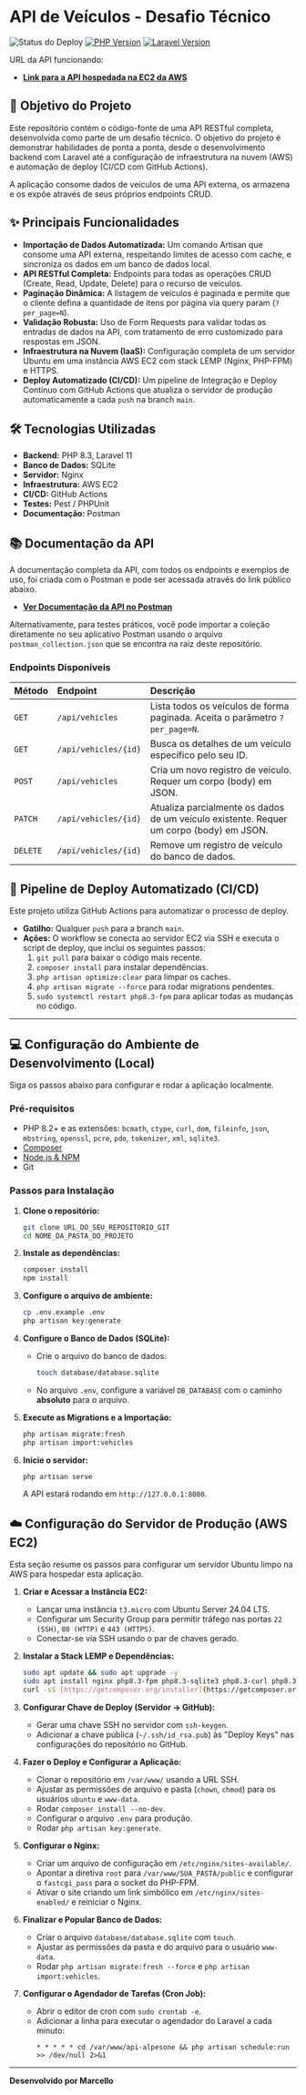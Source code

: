 # API de Veículos - Desafio Técnico

![Status do Deploy](https://github.com/marcello-iorio/api-alpesone/actions/workflows/deploy.yml/badge.svg)
[![PHP Version](https://img.shields.io/badge/PHP-8.3%2B-777BB4)](https://www.php.net)
[![Laravel Version](https://img.shields.io/badge/Laravel-11%2B-FF2D20)](https://laravel.com)

URL da API funcionando:

* **[Link para a API hospedada na EC2 da AWS](https://api-marcelloiorio.ddns.net/api/vehicles/)**



## 🎯 Objetivo do Projeto

Este repositório contém o código-fonte de uma API RESTful completa, desenvolvida como parte de um desafio técnico. O objetivo do projeto é demonstrar habilidades de ponta a ponta, desde o desenvolvimento backend com Laravel até a configuração de infraestrutura na nuvem (AWS) e automação de deploy (CI/CD com GitHub Actions).

A aplicação consome dados de veículos de uma API externa, os armazena e os expõe através de seus próprios endpoints CRUD.

## ✨ Principais Funcionalidades

-   **Importação de Dados Automatizada:** Um comando Artisan que consome uma API externa, respeitando limites de acesso com cache, e sincroniza os dados em um banco de dados local.
-   **API RESTful Completa:** Endpoints para todas as operações CRUD (Create, Read, Update, Delete) para o recurso de veículos.
-   **Paginação Dinâmica:** A listagem de veículos é paginada e permite que o cliente defina a quantidade de itens por página via query param (`?per_page=N`).
-   **Validação Robusta:** Uso de Form Requests para validar todas as entradas de dados na API, com tratamento de erro customizado para respostas em JSON.
-   **Infraestrutura na Nuvem (IaaS):** Configuração completa de um servidor Ubuntu em uma instância AWS EC2 com stack LEMP (Nginx, PHP-FPM) e HTTPS.
-   **Deploy Automatizado (CI/CD):** Um pipeline de Integração e Deploy Contínuo com GitHub Actions que atualiza o servidor de produção automaticamente a cada `push` na branch `main`.

## 🛠️ Tecnologias Utilizadas

-   **Backend:** PHP 8.3, Laravel 11
-   **Banco de Dados:** SQLite
-   **Servidor:** Nginx
-   **Infraestrutura:** AWS EC2
-   **CI/CD:** GitHub Actions
-   **Testes:** Pest / PHPUnit
-   **Documentação:** Postman

## 📚 Documentação da API

A documentação completa da API, com todos os endpoints e exemplos de uso, foi criada com o Postman e pode ser acessada através do link público abaixo.

* **[Ver Documentação da API no Postman](https://documenter.getpostman.com/view/1689657/2sB3HeuPUH#551b2191-ed6d-4522-9475-a6beb163b4c7)**

Alternativamente, para testes práticos, você pode importar a coleção diretamente no seu aplicativo Postman usando o arquivo `postman_collection.json` que se encontra na raiz deste repositório.

### Endpoints Disponíveis

| Método  | Endpoint                 | Descrição                                                                      |
| :------ | :----------------------- | :----------------------------------------------------------------------------- |
| `GET`   | `/api/vehicles`          | Lista todos os veículos de forma paginada. Aceita o parâmetro `?per_page=N`.   |
| `GET`   | `/api/vehicles/{id}`     | Busca os detalhes de um veículo específico pelo seu ID.                          |
| `POST`  | `/api/vehicles`          | Cria um novo registro de veículo. Requer um corpo (body) em JSON.                |
| `PATCH` | `/api/vehicles/{id}`     | Atualiza parcialmente os dados de um veículo existente. Requer um corpo (body) em JSON. |
| `DELETE`| `/api/vehicles/{id}`     | Remove um registro de veículo do banco de dados.                                 |

## 🚀 Pipeline de Deploy Automatizado (CI/CD)

Este projeto utiliza GitHub Actions para automatizar o processo de deploy.
-   **Gatilho:** Qualquer `push` para a branch `main`.
-   **Ações:** O workflow se conecta ao servidor EC2 via SSH e executa o script de deploy, que inclui os seguintes passos:
    1.  `git pull` para baixar o código mais recente.
    2.  `composer install` para instalar dependências.
    3.  `php artisan optimize:clear` para limpar os caches.
    4.  `php artisan migrate --force` para rodar migrations pendentes.
    5.  `sudo systemctl restart php8.3-fpm` para aplicar todas as mudanças no código.

---

## 💻 Configuração do Ambiente de Desenvolvimento (Local)

Siga os passos abaixo para configurar e rodar a aplicação localmente.

### Pré-requisitos

-   PHP 8.2+ e as extensões: `bcmath`, `ctype`, `curl`, `dom`, `fileinfo`, `json`, `mbstring`, `openssl`, `pcre`, `pdo`, `tokenizer`, `xml`, `sqlite3`.
-   [Composer](https://getcomposer.org/download/)
-   [Node.js & NPM](https://nodejs.org/en)
-   Git

### Passos para Instalação

1.  **Clone o repositório:**
    ```bash
    git clone URL_DO_SEU_REPOSITORIO_GIT
    cd NOME_DA_PASTA_DO_PROJETO
    ```

2.  **Instale as dependências:**
    ```bash
    composer install
    npm install
    ```

3.  **Configure o arquivo de ambiente:**
    ```bash
    cp .env.example .env
    php artisan key:generate
    ```

4.  **Configure o Banco de Dados (SQLite):**
    * Crie o arquivo do banco de dados:
        ```bash
        touch database/database.sqlite
        ```
    * No arquivo `.env`, configure a variável `DB_DATABASE` com o caminho **absoluto** para o arquivo.

5.  **Execute as Migrations e a Importação:**
    ```bash
    php artisan migrate:fresh
    php artisan import:vehicles
    ```

6.  **Inicie o servidor:**
    ```bash
    php artisan serve
    ```
    A API estará rodando em `http://127.0.0.1:8000`.

## ☁️ Configuração do Servidor de Produção (AWS EC2)

Esta seção resume os passos para configurar um servidor Ubuntu limpo na AWS para hospedar esta aplicação.

1.  **Criar e Acessar a Instância EC2:**
    -   Lançar uma instância `t3.micro` com Ubuntu Server 24.04 LTS.
    -   Configurar um Security Group para permitir tráfego nas portas `22 (SSH)`, `80 (HTTP)` e `443 (HTTPS)`.
    -   Conectar-se via SSH usando o par de chaves gerado.

2.  **Instalar a Stack LEMP e Dependências:**
    ```bash
    sudo apt update && sudo apt upgrade -y
    sudo apt install nginx php8.3-fpm php8.3-sqlite3 php8.3-curl php8.3-xml php8.3-mbstring php8.3-zip php8.3-intl git -y
    curl -sS [https://getcomposer.org/installer](https://getcomposer.org/installer) | sudo php -- --install-dir=/usr/local/bin --filename=composer
    ```

3.  **Configurar Chave de Deploy (Servidor -> GitHub):**
    -   Gerar uma chave SSH no servidor com `ssh-keygen`.
    -   Adicionar a chave pública (`~/.ssh/id_rsa.pub`) às "Deploy Keys" nas configurações do repositório no GitHub.

4.  **Fazer o Deploy e Configurar a Aplicação:**
    -   Clonar o repositório em `/var/www/` usando a URL SSH.
    -   Ajustar as permissões de arquivo e pasta (`chown`, `chmod`) para os usuários `ubuntu` e `www-data`.
    -   Rodar `composer install --no-dev`.
    -   Configurar o arquivo `.env` para produção.
    -   Rodar `php artisan key:generate`.

5.  **Configurar o Nginx:**
    -   Criar um arquivo de configuração em `/etc/nginx/sites-available/`.
    -   Apontar a diretiva `root` para `/var/www/SUA_PASTA/public` e configurar o `fastcgi_pass` para o socket do PHP-FPM.
    -   Ativar o site criando um link simbólico em `/etc/nginx/sites-enabled/` e reiniciar o Nginx.

6.  **Finalizar e Popular Banco de Dados:**
    -   Criar o arquivo `database/database.sqlite` com `touch`.
    -   Ajustar as permissões da pasta e do arquivo para o usuário `www-data`.
    -   Rodar `php artisan migrate:fresh --force` e `php artisan import:vehicles`.

7.  **Configurar o Agendador de Tarefas (Cron Job):**
    -   Abrir o editor de cron com `sudo crontab -e`.
    -   Adicionar a linha para executar o agendador do Laravel a cada minuto:
        ```cron
        * * * * * cd /var/www/api-alpesone && php artisan schedule:run >> /dev/null 2>&1
        ```

---
**Desenvolvido por Marcello**
